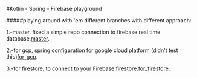 #Kotlin - Spring - Firebase playground

#####playing around with 'em
different branches with different approach:

1.-master, fixed a simple repo connection to firebase real time database.[master](https://github.com/hodeiez/kotlinSpring).

2.-for gcp, spring configuration for google cloud platform (didn't test this)[for_gcp](https://github.com/hodeiez/kotlinSpring/tree/for_gcp).

3.-for firestore, to connect to your Firebase firestore.[for_firestore](https://github.com/hodeiez/kotlinSpring/tree/for_firestore).


